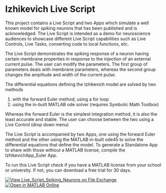 # Izhikevich Live Script

This project contains a Live Script and two Apps which simulate a well known model for spiking neurons that has been published and is acknowledged. The Live Script is intended as a demo for neuroscience audiences to showcase different Live Script capabilities such as Live Controls, Live Tasks, converting code to local functions, etc.

The Live Script demonstrates the spiking response of a neuron having certain membrane properties in response to the injection of an external current pulse. The user can modify the parameters. The first group of parameters deals with membrane parameters, whereas the second group changes the amplitude and width of the current pulse. 

The differential equations defining the Izhikevich model are solved by two methods 
1) with the forward Euler method, using a for loop
2) using the in-built MATLAB ode solver (requires Symbolic Math Toolbox)

Whereas the forward Euler is the simplest integration method, it is also the least accurate and stable. The user can choose between the two using a Live Control (drop down menu)

The Live Script is accompanied by two Apps, one using the forward Euler method and the other using the MATLAB in-built ode45 to solve the differential equations that define the model. To generate a Standalone App to share with those without a MATLAB license, compile the IzhikevichApp_Euler App.

To run this Live Script check if you have a MATLAB license from your school or university. If not, you can download a free trial for 30 days.

[![View Live_Script_Spiking_Neurons on File Exchange](https://www.mathworks.com/matlabcentral/images/matlab-file-exchange.svg)](https://www.mathworks.com/matlabcentral/fileexchange/86198-live_script_spiking_neurons)
[![Open in MATLAB Online](https://www.mathworks.com/images/responsive/global/open-in-matlab-online.svg)](https://matlab.mathworks.com/open/github/v1?repo=mathworks/Live_Script_Spiking_Neurons&file=/main/LiveScript_Izhikevich.mlx)
